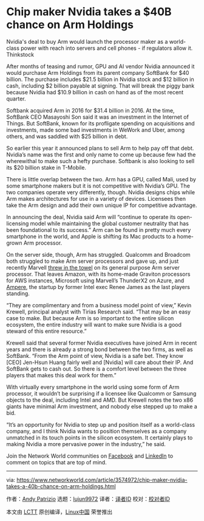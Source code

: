 [#]: collector: (lujun9972)
[#]: translator: ( )
[#]: reviewer: ( )
[#]: publisher: ( )
[#]: url: ( )
[#]: subject: (Chip maker Nvidia takes a $40B chance on Arm Holdings)
[#]: via: (https://www.networkworld.com/article/3574972/chip-maker-nvidia-takes-a-40b-chance-on-arm-holdings.html)
[#]: author: (Andy Patrizio https://www.networkworld.com/author/Andy-Patrizio/)

Chip maker Nvidia takes a $40B chance on Arm Holdings
======
Nvidia's deal to buy Arm would launch the processor maker as a world-class power with reach into servers and cell phones - if regulators allow it.
Thinkstock

After months of teasing and rumor, GPU and AI vendor Nvidia announced it would purchase Arm Holdings from its parent company SoftBank for $40 billion. The purchase includes $21.5 billion in Nvidia stock and $12 billion in cash, including $2 billion payable at signing. That will break the piggy bank because Nvidia had $10.9 billion in cash on hand as of the most recent quarter.

Softbank acquired Arm in 2016 for $31.4 billion in 2016. At the time, SoftBank CEO Masayoshi Son said it was an investment in the Internet of Things. But SoftBank, known for its profligate spending on acquisitions and investments, made some bad investments in WeWork and Uber, among others, and was saddled with $25 billion in debt.

So earlier this year it announced plans to sell Arm to help pay off that debt. Nvidia’s name was the first and only name to come up because few had the wherewithal to make such a hefty purchase. Softbank is also looking to sell its $20 billion stake in T-Mobile.

There is little overlap between the two. Arm has a GPU, called Mali, used by some smartphone makers but it is not competitive with Nvidia’s GPU. The two companies operate very differently, though. Nvidia designs chips while Arm makes architectures for use in a variety of devices. Licensees then take the Arm design and add their own unique IP for competitive advantage.

In announcing the deal, Nvidia said Arm will “continue to operate its open-licensing model while maintaining the global customer neutrality that has been foundational to its success.” Arm can be found in pretty much every smartphone in the world, and Apple is shifting its Mac products to a home-grown Arm processor.

On the server side, though, Arm has struggled. Qualcomm and Broadcom both struggled to make Arm server processors and gave up, and just recently Marvell [threw in the towel][1] on its general purpose Arm server processor. That leaves Amazon, with its home-made Graviton processors for AWS instances, Microsoft using Marvell’s ThunderX2 on Azure, and [Ampere][2], the startup by former Intel exec Renee James as the last players standing.

“They are complimentary and from a business model point of view,” Kevin Krewell, principal analyst with Tirias Research said. “That may be an easy case to make. But because Arm is so important to the entire silicon ecosystem, the entire industry will want to make sure Nvidia is a good steward of this entire resource.”

Krewell said that several former Nvidia executives have joined Arm in recent years and there is already a strong bond between the two firms, as well as SoftBank. “From the Arm point of view, Nvidia is a safe bet. They know [CEO] Jen-Hsun Huang fairly well and [Nvidia] will care about their IP. And SoftBank gets to cash out. So there is a comfort level between the three players that makes this deal work for them.”

With virtually every smartphone in the world using some form of Arm processor, it wouldn’t be surprising if a licensee like Qualcomm or Samsung objects to the deal, including Intel and AMD. But Krewell notes the two x86 giants have minimal Arm investment, and nobody else stepped up to make a bid.

“It’s an opportunity for Nvidia to step up and position itself as a world-class company, and I think Nvidia wants to position themselves as a company unmatched in its touch points in the silicon ecosystem. It certainly plays to making Nvidia a more pervasive power in the industry,” he said.

Join the Network World communities on [Facebook][3] and [LinkedIn][4] to comment on topics that are top of mind.

--------------------------------------------------------------------------------

via: https://www.networkworld.com/article/3574972/chip-maker-nvidia-takes-a-40b-chance-on-arm-holdings.html

作者：[Andy Patrizio][a]
选题：[lujun9972][b]
译者：[译者ID](https://github.com/译者ID)
校对：[校对者ID](https://github.com/校对者ID)

本文由 [LCTT](https://github.com/LCTT/TranslateProject) 原创编译，[Linux中国](https://linux.cn/) 荣誉推出

[a]: https://www.networkworld.com/author/Andy-Patrizio/
[b]: https://github.com/lujun9972
[1]: https://www.networkworld.com/article/3574013/marvell-exits-the-general-purpose-arm-server-business.html
[2]: https://www.networkworld.com/article/3564514/ampere-announces-128-core-arm-server-processor.html
[3]: https://www.facebook.com/NetworkWorld/
[4]: https://www.linkedin.com/company/network-world
